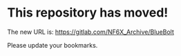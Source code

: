 # This repository has moved!

The new URL is: https://gitlab.com/NF6X_Archive/BlueBolt

Please update your bookmarks.
